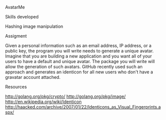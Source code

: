 AvatarMe

Skills developed

Hashing
image manipulation

Assigment

Given a personal information such as an email address, IP address, or a public key, the program you will write needs to generate a unique avatar. Imagine that you are building a new application and you want all of your users to have a default and unique avatar. The package you will write will allow the generation of such avatars. GitHub recently used such an approach and generates an identicon for all new users who don't have a gravatar account attached.

Resources

http://golang.org/pkg/crypto/
http://golang.org/pkg/image/
http://en.wikipedia.org/wiki/Identicon
http://haacked.com/archive/2007/01/22/Identicons_as_Visual_Fingerprints.aspx/
